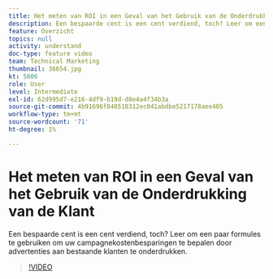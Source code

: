 ```yaml
---
title: Het meten van ROI in een Geval van het Gebruik van de Onderdrukking van de Klant
description: Een bespaarde cent is een cent verdiend, toch? Leer om een paar formules te gebruiken om uw campagnekostenbesparingen te bepalen door advertenties aan bestaande klanten te onderdrukken.
feature: Overzicht
topics: null
activity: understand
doc-type: feature video
team: Technical Marketing
thumbnail: 36654.jpg
kt: 5806
role: User
level: Intermediate
exl-id: 62d995d7-e216-4df9-b19d-d8e4a4f34b3a
source-git-commit: 4b91696f840518312ec041abdbe5217178aee405
workflow-type: tm+mt
source-wordcount: '71'
ht-degree: 1%

---
```


# Het meten van ROI in een Geval van het Gebruik van de Onderdrukking van de Klant

Een bespaarde cent is een cent verdiend, toch? Leer om een paar formules te gebruiken om uw campagnekostenbesparingen te bepalen door advertenties aan bestaande klanten te onderdrukken.

>[!VIDEO](https://video.tv.adobe.com/v/36654/?quality=12&learn=on)
